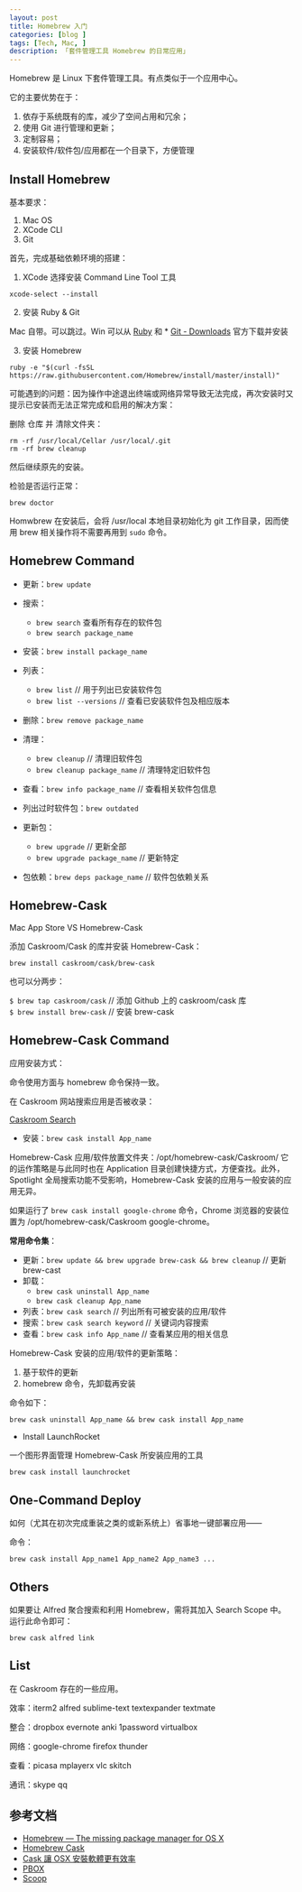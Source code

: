 ```yaml
---
layout: post  
title: Homebrew 入门  
categories: [blog ]  
tags: [Tech, Mac, ]  
description: 「套件管理工具 Homebrew 的日常应用」   
---
```


Homebrew 是 Linux 下套件管理工具。有点类似于一个应用中心。


它的主要优势在于：

1. 依存于系统既有的库，减少了空间占用和冗余；
2. 使用 Git 进行管理和更新；
3. 定制容易；
4. 安装软件/软件包/应用都在一个目录下，方便管理



## Install Homebrew

基本要求：

1. Mac OS
2. XCode CLI
3. Git

首先，完成基础依赖环境的搭建：

1. XCode 选择安装 Command Line Tool 工具

``` 
xcode-select --install
```

2. 安装 Ruby & Git

Mac 自带。可以跳过。Win 可以从 [Ruby](https://www.ruby-lang.org/en/downloads/) 和 * [Git - Downloads](https://git-scm.com/downloads) 官方下载并安装

3. 安装 Homebrew

```
ruby -e "$(curl -fsSL https://raw.githubusercontent.com/Homebrew/install/master/install)"
```


可能遇到的问题：因为操作中途退出终端或网络异常导致无法完成，再次安装时又提示已安装而无法正常完成和启用的解决方案：

删除 仓库 并 清除文件夹：

```
rm -rf /usr/local/Cellar /usr/local/.git
rm -rf brew cleanup
```

然后继续原先的安装。

检验是否运行正常：

```
brew doctor
```
Homwbrew 在安装后，会将 /usr/local 本地目录初始化为 git 工作目录，因而使用 brew 相关操作将不需要再用到 `sudo` 命令。

## Homebrew Command

* 更新：`brew update`

* 搜索：
  - `brew search` 查看所有存在的软件包
  - `brew search package_name`

* 安装：`brew install package_name`

* 列表：
  - `brew list` // 用于列出已安装软件包
  - `brew list --versions` // 查看已安装软件包及相应版本
* 删除：`brew remove package_name`
  
* 清理：
  - `brew cleanup` // 清理旧软件包
  - `brew cleanup package_name` // 清理特定旧软件包
* 查看：`brew info package_name` // 查看相关软件包信息

* 列出过时软件包：`brew outdated`

* 更新包：
  - `brew upgrade` // 更新全部 
  - `brew upgrade package_name` // 更新特定

* 包依赖：`brew deps package_name` // 软件包依赖关系



## Homebrew-Cask

Mac App Store VS Homebrew-Cask


添加 Caskroom/Cask 的库并安装 Homebrew-Cask：

```
brew install caskroom/cask/brew-cask
```

也可以分两步：

`$ brew tap caskroom/cask`  // 添加 Github 上的 caskroom/cask 库  
`$ brew install brew-cask`  // 安装 brew-cask

## Homebrew-Cask Command

应用安装方式：

命令使用方面与 homebrew 命令保持一致。


在 Caskroom 网站搜索应用是否被收录：

[Caskroom Search](http://caskroom.io/search)

* 安装：`brew cask install App_name`


Homebrew-Cask 应用/软件放置文件夹：/opt/homebrew-cask/Caskroom/ 它的运作策略是与此同时也在 Application 目录创建快捷方式，方便查找。此外，Spotlight 全局搜索功能不受影响，Homebrew-Cask 安装的应用与一般安装的应用无异。

如果运行了 `brew cask install google-chrome` 命令，Chrome 浏览器的安装位置为 /opt/homebrew-cask/Caskroom
google-chrome。

**常用命令集**：

* 更新：`brew update && brew upgrade brew-cask && brew cleanup` // 更新 brew-cast
* 卸载：
  - `brew cask uninstall App_name`
  - `brew cask cleanup App_name`
* 列表：`brew cask search` // 列出所有可被安装的应用/软件
* 搜索：`brew cask search keyword` // 关键词内容搜索
* 查看：`brew cask info App_name` // 查看某应用的相关信息 




Homebrew-Cask 安装的应用/软件的更新策略：

1. 基于软件的更新
2. homebrew 命令，先卸载再安装

命令如下：

``` 
brew cask uninstall App_name && brew cask install App_name
```

* Install LaunchRocket

一个图形界面管理 Homebrew-Cask 所安装应用的工具
```
brew cask install launchrocket
```

## One-Command Deploy 

如何（尤其在初次完成重装之类的或新系统上）省事地一键部署应用——

命令：

```
brew cask install App_name1 App_name2 App_name3 ...
```


## Others

如果要让 Alfred 聚合搜索和利用 Homebrew，需将其加入 Search Scope 中。运行此命令即可： 

```
brew cask alfred link
```

## List

在 Caskroom 存在的一些应用。

效率：iterm2 alfred sublime-text textexpander textmate 

整合：dropbox evernote anki 1password virtualbox

网络：google-chrome firefox thunder

查看：picasa mplayerx vlc skitch

通讯：skype qq 

## 参考文档

* [Homebrew — The missing package manager for OS X](http://brew.sh/)
* [Homebrew Cask](http://caskroom.io/)
* [Cask 讓 OSX 安裝軟體更有效率](http://blog.visioncan.com/2014/introducing-cask/)
* [PBOX](http://pbox.me/)
* [Scoop](http://scoop.sh/)